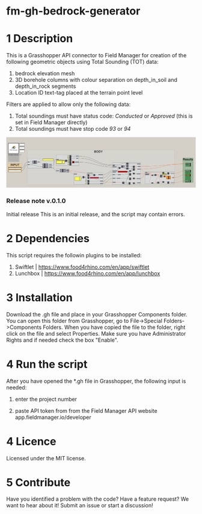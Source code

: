 # fm-gh-bedrock-generator

# 1 Description
This is a Grasshopper API connector to Field Manager for creation of the following geometric objects using Total Sounding (TOT) data:
1) bedrock elevation mesh
2) 3D borehole columns with colour separation on depth_in_soil and depth_in_rock segments
3) Location ID text-tag placed at the terrain point level

Filters are applied to allow only the following data:
1. Total soundings must have status code: *Conducted* or *Approved* (this is set in Field Manager directly)
2. Total soundings must have stop code *93* or *94*

![Script layout](./figures/fig_1.PNG)

### Release note v.0.1.0
Initial release
This is an initial release, and the script may contain errors. 

# 2 Dependencies
This script requires the followin plugins to be installed:
1. Swiftlet | https://www.food4rhino.com/en/app/swiftlet
2. Lunchbox | https://www.food4rhino.com/en/app/lunchbox


# 3 Installation
Download the .gh file and place in your Grasshopper Components folder. 
You can open this folder from Grasshopper, go to File->Special Folders->Components Folders. 
When you have copied the file to the folder, right click on the file and select Properties. 
Make sure you have Administrator Rights and if needed check the box "Enable".  

# 4 Run the script
After you have opened the *.gh file in Grasshopper, the following input is needed:

1) enter the project number 

2) paste API token from from the Field Manager API website
app.fieldmanager.io/developer

# 4 Licence
Licensed under the MIT license.

# 5 Contribute
Have you identified a problem with the code? Have a feature request? We want to hear about it! Submit an issue or start a discussion!
